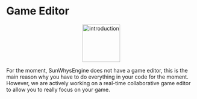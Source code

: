 # Game Editor
<p align="center">
  <img alt="introduction" height="100" src="https://cdn.discordapp.com/attachments/698261922700853273/703353528780980609/logo_idee_3_.png">
</p>

For the moment, SunWhysEngine does not have a game editor, this is the main reason why you have to do everything in your code for the moment.
However, we are actively working on a real-time collaborative game editor to allow you to really focus on your game.
